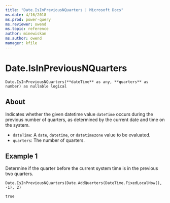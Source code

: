 ```yaml
---
title: "Date.IsInPreviousNQuarters | Microsoft Docs"
ms.date: 4/16/2018
ms.prod: power-query
ms.reviewer: owend
ms.topic: reference
author: minewiskan
ms.author: owend
manager: kfile
---
```

# Date.IsInPreviousNQuarters
`Date.IsInPreviousNQuarters(**dateTime** as any, **quarters** as number) as nullable logical`
## About
Indicates whether the given datetime value `dateTime` occurs during the previous number of quarters, as determined by the current date and time on the system. 
* `dateTime`: A `date`, `datetime`, or `datetimezone` value to be evaluated. 
* `quarters`: The number of quarters.

## Example 1
Determine if the quarter before the current system time is in the previous two quarters.

`Date.IsInPreviousNQuarters(Date.AddQuarters(DateTime.FixedLocalNow(), -1), 2)`

`true`

